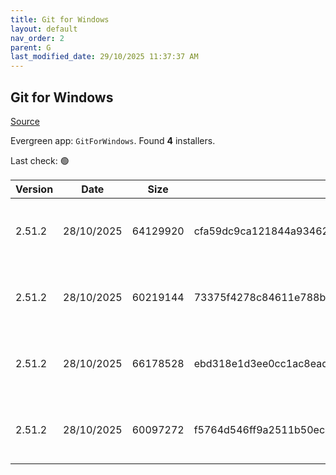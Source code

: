 ```yaml
---
title: Git for Windows
layout: default
nav_order: 2
parent: G
last_modified_date: 29/10/2025 11:37:37 AM
---
```


## Git for Windows

[Source](https://gitforwindows.org/)

Evergreen app: `GitForWindows`. Found **4** installers.

Last check: 🟢

| Version | Date       | Size     | Sha256                                                           | Architecture | InstallerType | Type | URI                                                                                                                                                                                                                        |
| ------- | ---------- | -------- | ---------------------------------------------------------------- | ------------ | ------------- | ---- | -------------------------------------------------------------------------------------------------------------------------------------------------------------------------------------------------------------------------- |
| 2.51.2  | 28/10/2025 | 64129920 | cfa59dc9ca121844a9346224e856ee11916ebd606b211d4291f8b97aa482dd94 | ARM64        | Default       | exe  | [https://github.com/git-for-windows/git/releases/download/v2.51.2.windows.1/Git-2.51.2-arm64.exe](https://github.com/git-for-windows/git/releases/download/v2.51.2.windows.1/Git-2.51.2-arm64.exe)                         |
| 2.51.2  | 28/10/2025 | 60219144 | 73375f4278c84611e788b2adb604fb98213bc8f0accecf3d5d5800748c6fa32e | ARM64        | Portable      | exe  | [https://github.com/git-for-windows/git/releases/download/v2.51.2.windows.1/PortableGit-2.51.2-arm64.7z.exe](https://github.com/git-for-windows/git/releases/download/v2.51.2.windows.1/PortableGit-2.51.2-arm64.7z.exe)   |
| 2.51.2  | 28/10/2025 | 66178528 | ebd318e1d3ee0cc1ac8ead026f1edf8678dcb42c7d74d757b8e2fa8a1be0b25f | x64          | Default       | exe  | [https://github.com/git-for-windows/git/releases/download/v2.51.2.windows.1/Git-2.51.2-64-bit.exe](https://github.com/git-for-windows/git/releases/download/v2.51.2.windows.1/Git-2.51.2-64-bit.exe)                       |
| 2.51.2  | 28/10/2025 | 60097272 | f5764d546ff9a2511b50ec4e20424c5f4669de1695abc3fa4128e7f7d4a7b2cd | x64          | Portable      | exe  | [https://github.com/git-for-windows/git/releases/download/v2.51.2.windows.1/PortableGit-2.51.2-64-bit.7z.exe](https://github.com/git-for-windows/git/releases/download/v2.51.2.windows.1/PortableGit-2.51.2-64-bit.7z.exe) |
